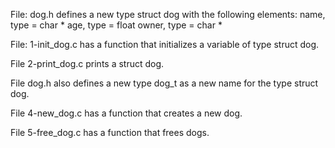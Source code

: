 File: dog.h defines a new type struct dog with the following elements:
	name, type = char *
	age, type = float
	owner, type = char *

File: 1-init_dog.c has a function that initializes a variable of type struct dog.

File 2-print_dog.c prints a struct dog.

File dog.h also defines a new type dog_t as a new name for the type struct dog.

File 4-new_dog.c has a function that creates a new dog.

File 5-free_dog.c has a function that frees dogs.
